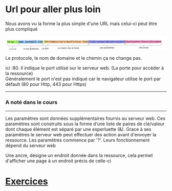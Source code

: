 
# Url pour aller plus loin

Nous avons vu la forme la plus simple d'une URL mais celui-ci peut être plus compliqué

![URL](./Url_plus_loin.JPG)

Le protocole, le nom de domaine et le chemin ça ne change pas.
  
ici :80. Il indique le port utilisé sur le serveur web. (La porte pour accéder à la ressource)  
Généralement le port n'est pas indiqué car le navigateur utilise le port par défault (80 pour Http, 443 pour Https)  

---
### A noté dans le cours
---

Les paramètres sont données supplémentaires fournis au serveur web. Ces paramètres sont construits sous la forme d’une liste de paires de clé/valeur dont chaque élément est séparé par une esperluette (&). Grace à ses paramètres le serveur web peut effectuer des action avant d'envoyer la ressource. Les paramètres commence par '?'. Leurs fonctionnement dépend du serveur web
  
Une ancre, désigne un endroit donnée dans la ressource, cela permet d'afficher une page à un endroit précis de celle-ci  
  
# [Exercices](https://forms.gle/KzZQqJLWw69Z14x89) 
